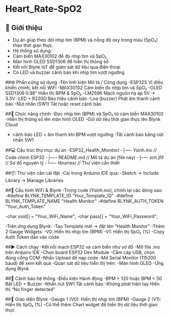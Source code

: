 # Heart_Rate-SpO2
## 📘 Giới thiệu
- Dự án giúp theo dõi nhịp tim (BPM) và nồng độ oxy trong máu (SpO₂) theo thời gian thực.
- Hệ thống sử dụng:
- Cảm biến MAX30102 để đo nhịp tim và SpO₂
- Màn hình OLED SSD1306 để hiển thị thông số
- Kết nối Blynk IoT để giám sát dữ liệu qua điện thoại
- Có LED và buzzer cảnh báo khi nhịp tim vượt ngưỡng

##⚙️ Phần cứng sử dụng
-Tên linh kiện	Mô tả / Công dụng
-ESP32S	Vi điều khiển chính, kết nối WiFi
-MAX30102	Cảm biến đo nhịp tim và SpO₂
-OLED SSD1306 0.96”	Hiển thị BPM & SpO₂
-LM2596	Mạch nguồn hạ áp 5V → 3.3V
-LED + R220Ω	Báo hiệu cảnh báo
-Loa (buzzer)	Phát âm thanh cảnh báo
-Nút nhấn (SW1)	Tắt hoặc reset cảnh báo

##🧠 Chức năng chính
-Đọc nhịp tim (BPM) và SpO₂ từ cảm biến MAX30102
-Hiển thị thông số lên màn hình OLED
-Gửi dữ liệu thời gian thực lên Blynk Cloud
- cảnh báo LED + âm thanh khi BPM vượt ngưỡng
-Tắt cảnh báo bằng nút nhấn SW1

##💻 Cấu trúc thư mục dự án
-ESP32_Health_Monitor/
-├── Ysinh.ino           // Code chính ESP32
-├── README.md           // Mô tả dự án (file này)
-├── sch.jfif            // Sơ đồ nguyên lý
-└── libraries/          // Thư viện cần thiết

##📦 Thư viện cần cài đặt
-Cài trong Arduino IDE qua:
-Sketch → Include Library → Manage Libraries

##📶 Cấu hình WiFi & Blynk
-Trong code (Ysinh.ino), chỉnh lại các dòng sau:
-#define BLYNK_TEMPLATE_ID "Your_Template_ID"
-#define BLYNK_TEMPLATE_NAME "Health Monitor"
-#define BLYNK_AUTH_TOKEN "Your_Auth_Token"

-char ssid[] = "Your_WiFi_Name";
-char pass[] = "Your_WiFi_Password";

-Trên ứng dụng Blynk:
-Tạo Template mới → đặt tên “Health Monitor”
-Thêm 2 Gauge Widgets:
-V0: Hiển thị nhịp tim (BPM)
-V1: Hiển thị SpO₂ (%)
-Copy Auth Token dán vào code

##▶️ Cách chạy
-Kết nối mạch ESP32 và cảm biến như sơ đồ
-Mở file .ino trên Arduino IDE
-Chọn board ESP32 Dev Module
-Cắm cáp USB, chọn đúng cổng COM
-Nhấn Upload để nạp code
-Mở Serial Monitor (115200 baud) để xem kết quả
-Quan sát dữ liệu hiển thị trên:
-Màn hình OLED
-Ứng dụng Blynk

##🚨 Cảnh báo hệ thống
-Điều kiện	Hành động
-BPM > 120 hoặc BPM < 50	Bật LED + Buzzer
-Nhấn nút SW1	Tắt cảnh báo
-Không phát hiện tay	Hiển thị “No finger detected”

##📱 Giao diện Blynk
-Gauge 1 (V0): Hiển thị nhịp tim (BPM)
-Gauge 2 (V1): Hiển thị SpO₂ (%)
-Có thể thêm Chart widget để hiển thị dữ liệu thời gian thực


